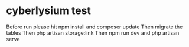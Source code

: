 # cyberlysium test

Before run please hit npm install and composer update
Then migrate the tables
Then php artisan storage:link
Then npm run dev and php artisan serve
